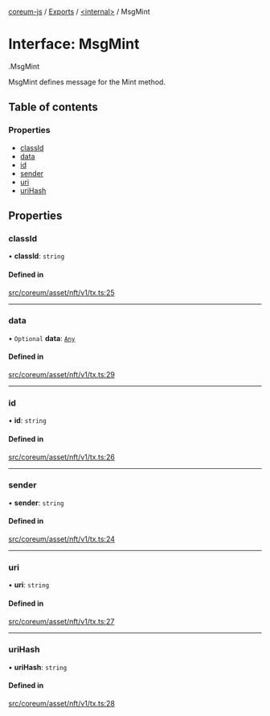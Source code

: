 [coreum-js](../README.md) / [Exports](../modules.md) / [<internal\>](../modules/internal_.md) / MsgMint

# Interface: MsgMint

[<internal>](../modules/internal_.md).MsgMint

MsgMint defines message for the Mint method.

## Table of contents

### Properties

- [classId](internal_.MsgMint-3.md#classid)
- [data](internal_.MsgMint-3.md#data)
- [id](internal_.MsgMint-3.md#id)
- [sender](internal_.MsgMint-3.md#sender)
- [uri](internal_.MsgMint-3.md#uri)
- [uriHash](internal_.MsgMint-3.md#urihash)

## Properties

### classId

• **classId**: `string`

#### Defined in

[src/coreum/asset/nft/v1/tx.ts:25](https://github.com/PyramydLabs/coreum-js/blob/75debec/src/coreum/asset/nft/v1/tx.ts#L25)

___

### data

• `Optional` **data**: [`Any`](../modules/internal_.md#any)

#### Defined in

[src/coreum/asset/nft/v1/tx.ts:29](https://github.com/PyramydLabs/coreum-js/blob/75debec/src/coreum/asset/nft/v1/tx.ts#L29)

___

### id

• **id**: `string`

#### Defined in

[src/coreum/asset/nft/v1/tx.ts:26](https://github.com/PyramydLabs/coreum-js/blob/75debec/src/coreum/asset/nft/v1/tx.ts#L26)

___

### sender

• **sender**: `string`

#### Defined in

[src/coreum/asset/nft/v1/tx.ts:24](https://github.com/PyramydLabs/coreum-js/blob/75debec/src/coreum/asset/nft/v1/tx.ts#L24)

___

### uri

• **uri**: `string`

#### Defined in

[src/coreum/asset/nft/v1/tx.ts:27](https://github.com/PyramydLabs/coreum-js/blob/75debec/src/coreum/asset/nft/v1/tx.ts#L27)

___

### uriHash

• **uriHash**: `string`

#### Defined in

[src/coreum/asset/nft/v1/tx.ts:28](https://github.com/PyramydLabs/coreum-js/blob/75debec/src/coreum/asset/nft/v1/tx.ts#L28)
